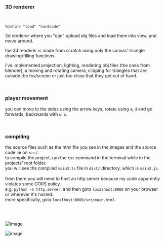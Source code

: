 ### 3D renderer

<br/>

`%define "load" "hardcode"`

3d renderer where you "can" upload obj files and load them into view, and move around.

the 3d renderer is made from scratch using only the canvas' triangle drawing/filling functions.

i've implemented projection, lighting, rendering obj files (the ones from blender), a moving and rotating camera,
clipping for triangles that are outside the fov/screen or just too close that they get out of hand.

<br/>

### player movement

you can move to the sides using the arrow keys,
rotate using `a`, `d` and go forwards, backwards with `w`, `s`.

<br/>

### compiling

the source files such as the html file you see in the images and the source code lie on `src/`. <br/>
to compile the project, run the `tsc` command in the terminal while in the projects' root folder. <br/>
you will see the compiled `main3.ts` file in `dist/` directory, which is `main3.js`. <br/> <br/> 
from there you will need to host an http server because my code apparently violates some CORS policy. <br/>
e.g. `python -m http.server`, and then goto `localhost:8000` on your browser or wherever it's hosted. <br/> 
more specifically, goto `localhost:8000/src/main.html`. 

<br/>
<br/>

![image](https://github.com/user-attachments/assets/127db743-b622-4931-9259-37a37132891c)

![image](https://github.com/user-attachments/assets/8c2e6f79-8bdf-4eb0-bfca-a3f577033e24)

